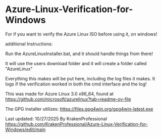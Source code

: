 # Azure-Linux-Verification-for-Windows
For if you want to verify the Azure Linux ISO before using it, on windows!

additional Instructions:

Run the AzureLinuxInstaller.bat, and it should handle things from there!

It will use the  users download folder  and it will create a folder called "AzureLinux"

Everything this makes will be put here, including the log files it makes. It logs if the verification worked in both
the cmd interface and the log!

This was made for Azure Linux 3.0 x86_64, found at https://github.com/microsoft/azurelinux?tab=readme-ov-file

The GPG installer utilizes: https://files.gpg4win.org/gpg4win-latest.exe

Last updated: 10/27/2025
By KrakenProfessional 
https://github.com/KrakenProfessional/Azure-Linux-Verification-for-Windows/edit/main
